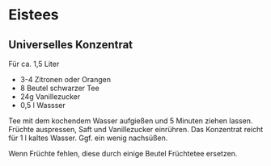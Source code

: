 Eistees
=======

Universelles Konzentrat
-----------------------

Für ca. 1,5 Liter

* 3-4 Zitronen oder Orangen
* 8 Beutel schwarzer Tee
* 24g Vanillezucker
* 0,5 l Wassser

Tee mit dem kochendem Wasser aufgießen und 5 Minuten ziehen lassen. Früchte auspressen, Saft und Vanillezucker einrühren. Das Konzentrat reicht für 1 l kaltes Wasser. Ggf. ein wenig nachsüßen.

Wenn Früchte fehlen, diese durch einige Beutel Früchtetee ersetzen.
